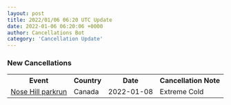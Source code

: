 ```yaml
---
layout: post
title: 2022/01/06 06:20 UTC Update
date: 2022-01-06 06:20:06 +0000
author: Cancellations Bot
category: 'Cancellation Update'
---
```


<h3>New Cancellations</h3>
<div class='hscrollable'>
<table style='width: 100%'>
    <tr>
        <th>Event</th>
        <th>Country</th>
        <th>Date</th>
        <th>Cancellation Note</th>
    </tr>
    <tr>
        <td><a href="https://www.parkrun.ca/nosehill">Nose Hill parkrun</a></td>
        <td>Canada</td>
        <td>2022-01-08</td>
        <td>Extreme Cold</td>
    </tr>
</table>
</div>
